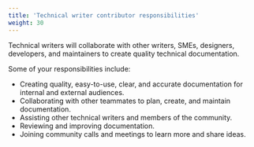 ```yaml
---
title: 'Technical writer contributor responsibilities'
weight: 30
---
```


Technical writers will collaborate with other writers, SMEs, designers, developers, and maintainers to create quality technical documentation. 

Some of your responsibilities include: 

* Creating quality, easy-to-use, clear, and accurate documentation for internal and external audiences.
* Collaborating with other teammates to plan, create, and maintain documentation.
* Assisting other technical writers and members of the community.
* Reviewing and improving documentation.
* Joining community calls and meetings to learn more and share ideas.
